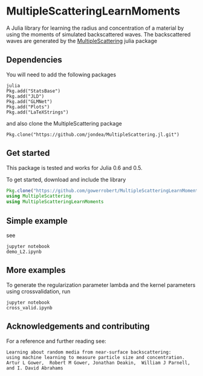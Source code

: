 # MultipleScatteringLearnMoments


A Julia library for learning the radius and concentration of a material by using the moments of simulated backscattered waves. The backscattered waves are generated by the [MultipleScattering](https://github.com/jondea/MultipleScattering.jl) julia package
 
## Dependencies
You will need to add the following packages
```
julia
Pkg.add("StatsBase")
Pkg.add("JLD")
Pkg.add("GLMNet")
Pkg.add("Plots")
Pkg.add("LaTeXStrings")
```
and also clone the MultipleScattering package

```
Pkg.clone("https://github.com/jondea/MultipleScattering.jl.git")
```

## Get started
This package is tested and works for Julia 0.6 and 0.5.

To get started, download and include the library
```julia
Pkg.clone("https://github.com/gowerrobert/MultipleScatteringLearnMoments.jl")
using MultipleScattering
using MultipleScatteringLearnMoments

```

## Simple example
see
```
jupyter notebook
demo_L2.ipynb
```

## More examples

To generate the regularization parameter lambda and the kernel parameters using crossvalidation, run 
```
jupyter notebook
cross_valid.ipynb
```

## Acknowledgements and contributing

For a reference and further reading see:
```
Learning about random media from near-surface backscattering:
using machine learning to measure particle size and concentration.
Artur L Gower,  Robert M Gower, Jonathan Deakin,  William J Parnell, and I. David Abrahams
```
